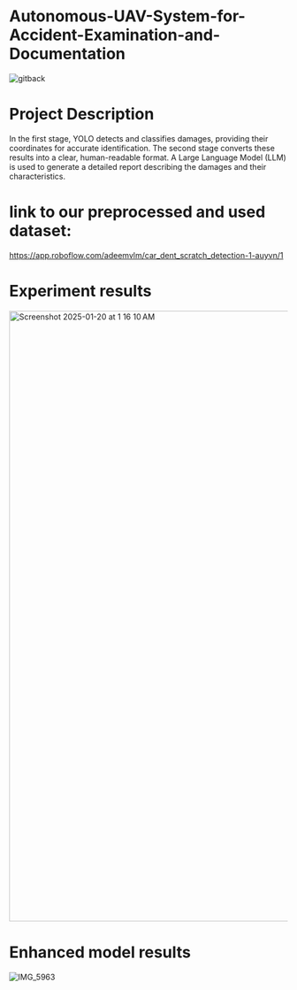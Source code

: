# Autonomous-UAV-System-for-Accident-Examination-and-Documentation
![gitback](https://github.com/user-attachments/assets/3d60c9a3-0c99-4040-8a5f-1ddbc7ee71ab)

# Project Description
In the first stage, YOLO detects and classifies damages, providing their coordinates for accurate identification.
The second stage converts these results into a clear, human-readable format. A Large Language Model (LLM) is used to generate a detailed report describing the damages and their characteristics.

# link to our preprocessed and used dataset:
https://app.roboflow.com/adeemvlm/car_dent_scratch_detection-1-auyvn/1

# Experiment results
<img width="1104" alt="Screenshot 2025-01-20 at 1 16 10 AM" src="https://github.com/user-attachments/assets/764e80d0-2b4c-461f-b812-f4a4ddc897db" />


# Enhanced model results
![IMG_5963](https://github.com/user-attachments/assets/b717f70c-a509-4286-bdce-69c18a595f58)
